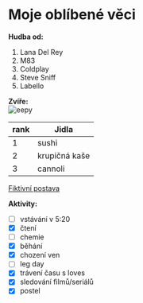 # Moje oblíbené věci

**Hudba od:**
1. Lana Del Rey
2. M83
3. Coldplay
4. Steve Sniff
5. Labello

**Zvíře:** <br>
![eepy](https://pbs.twimg.com/profile_images/1661042431716990976/z3PDWK2__400x400.jpg "mňau")

rank | Jidla
-----|-----------
1    | sushi
2    | krupičná kaše
3    | cannoli

[Fiktivní postava](https://i.iinfo.cz/images/561/seznam-pes-ico_30-orig.jpg)

**Aktivity:**
- [ ] vstávání v 5:20
- [x] čtení
- [ ] chemie
- [x] běhání
- [x] chození ven
- [ ] leg day
- [x] trávení času s loves
- [x] sledování filmů/seriálů
- [x] postel

